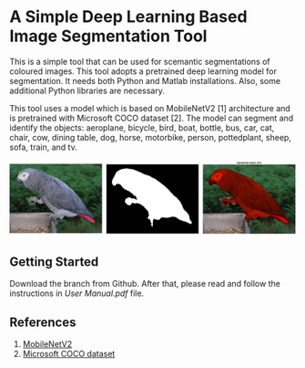 # A Simple Deep Learning Based Image Segmentation Tool

This is a simple tool that can be used for scemantic segmentations of coloured images. This tool adopts a pretrained deep learning model for segmentation. It needs both Python and Matlab installations. Also, some additional Python libraries are necessary.

This tool uses a model which is based on MobileNetV2 [1] architecture and is pretrained with Microsoft COCO dataset [2]. The model can segment and identify the objects: aeroplane, bicycle, bird, boat, bottle, bus, car, cat, chair, cow, dining table, dog, horse, motorbike, person, pottedplant, sheep, sofa, train, and tv.

![Segmentation Sample](sampleResult.jpg)

## Getting Started
Download the branch from Github. After that, please read and follow the instructions in *User Manual.pdf* file.

## References
1. [MobileNetV2](https://github.com/tensorflow/models/tree/master/research/slim/nets/mobilenet)
2. [Microsoft COCO dataset](http://cocodataset.org/)
